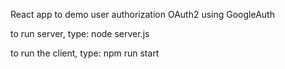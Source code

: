 React app to demo user authorization OAuth2 using GoogleAuth

to run server, type:
node server.js

to run the client, type:
npm run start